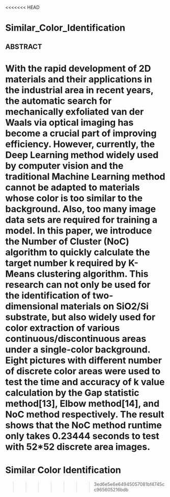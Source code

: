 <<<<<<< HEAD
#  Similar_Color_Identification

##  ABSTRACT
With the rapid development of 2D materials and their applications in the industrial area in recent years, the automatic search for mechanically exfoliated van der Waals via optical imaging has become a crucial part of improving efficiency. However, currently, the Deep Learning method widely used by computer vision and the traditional Machine Learning method cannot be adapted to materials whose color is too similar to the background. Also, too many image data sets are required for training a model. In this paper, we introduce the Number of Cluster (NoC) algorithm to quickly calculate the target number k required by K-Means clustering algorithm. This research can not only be used for the identification of two-dimensional materials on SiO2/Si substrate, but also widely used for color extraction of various continuous/discontinuous areas under a single-color background. Eight pictures with different number of discrete color areas were used to test the time and accuracy of k value calculation by the Gap statistic method[13], Elbow method[14], and NoC method respectively.  The result shows that the NoC method runtime only takes 0.23444 seconds to test with 52*52 discrete area images.
=======
#  Similar Color Identification
>>>>>>> 3ed6e5e6e64945057081bf4745cc965605216bdb
